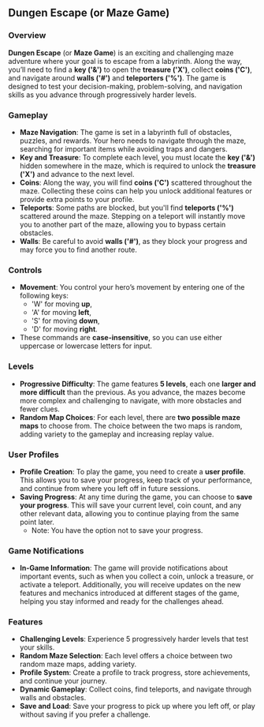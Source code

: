 ## Dungen Escape (or Maze Game)

### Overview
**Dungen Escape** (or **Maze Game**) is an exciting and challenging maze adventure where your goal is to escape from a labyrinth. Along the way, you’ll need to find a **key ('&')** to open the **treasure ('X')**, collect **coins ('C')**, and navigate around **walls ('#')** and **teleporters ('%')**. The game is designed to test your decision-making, problem-solving, and navigation skills as you advance through progressively harder levels.

### Gameplay
- **Maze Navigation**: The game is set in a labyrinth full of obstacles, puzzles, and rewards. Your hero needs to navigate through the maze, searching for important items while avoiding traps and dangers. 
- **Key and Treasure**: To complete each level, you must locate the **key ('&')** hidden somewhere in the maze, which is required to unlock the **treasure ('X')** and advance to the next level.
- **Coins**: Along the way, you will find **coins ('C')** scattered throughout the maze. Collecting these coins can help you unlock additional features or provide extra points to your profile.
- **Teleports**: Some paths are blocked, but you'll find **teleports ('%')** scattered around the maze. Stepping on a teleport will instantly move you to another part of the maze, allowing you to bypass certain obstacles. 
- **Walls**: Be careful to avoid **walls ('#')**, as they block your progress and may force you to find another route.

### Controls
- **Movement**: You control your hero’s movement by entering one of the following keys:
  - 'W' for moving **up**,
  - 'A' for moving **left**,
  - 'S' for moving **down**,
  - 'D' for moving **right**.
- These commands are **case-insensitive**, so you can use either uppercase or lowercase letters for input.

### Levels
- **Progressive Difficulty**: The game features **5 levels**, each one **larger and more difficult** than the previous. As you advance, the mazes become more complex and challenging to navigate, with more obstacles and fewer clues.
- **Random Map Choices**: For each level, there are **two possible maze maps** to choose from. The choice between the two maps is random, adding variety to the gameplay and increasing replay value.

### User Profiles
- **Profile Creation**: To play the game, you need to create a **user profile**. This allows you to save your progress, keep track of your performance, and continue from where you left off in future sessions.
- **Saving Progress**: At any time during the game, you can choose to **save your progress**. This will save your current level, coin count, and any other relevant data, allowing you to continue playing from the same point later.
  - Note: You have the option not to save your progress.

### Game Notifications
- **In-Game Information**: The game will provide notifications about important events, such as when you collect a coin, unlock a treasure, or activate a teleport. Additionally, you will receive updates on the new features and mechanics introduced at different stages of the game, helping you stay informed and ready for the challenges ahead.

### Features
- **Challenging Levels**: Experience 5 progressively harder levels that test your skills.
- **Random Maze Selection**: Each level offers a choice between two random maze maps, adding variety.
- **Profile System**: Create a profile to track progress, store achievements, and continue your journey.
- **Dynamic Gameplay**: Collect coins, find teleports, and navigate through walls and obstacles.
- **Save and Load**: Save your progress to pick up where you left off, or play without saving if you prefer a challenge.
